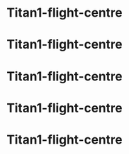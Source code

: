 # Titan1-flight-centre
# Titan1-flight-centre
# Titan1-flight-centre
# Titan1-flight-centre
# Titan1-flight-centre
